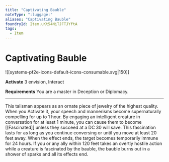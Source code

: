 ```yaml
---
title: "Captivating Bauble"
noteType: ":luggage:"
aliases: "Captivating Bauble"
foundryId: Item.uKt54NiTJFTJYftA
tags:
  - Item
---
```


# Captivating Bauble
![[systems-pf2e-icons-default-icons-consumable.svg|150]]

**Activate** 3 envision, Interact

**Requirements** You are a master in Deception or Diplomacy.

* * *

This talisman appears as an ornate piece of jewelry of the highest quality. When you Activate it, your speech and mannerisms become supernaturally compelling for up to 1 hour. By engaging an intelligent creature in conversation for at least 1 minute, you can cause them to become [[Fascinated]] unless they succeed at a DC 30 will save. This fascination lasts for as long as you continue conversing or until you move at least 20 feet away. When the effect ends, the target becomes temporarily immune for 24 hours. If you or any ally within 120 feet takes an overtly hostile action while a creature is fascinated by the bauble, the bauble burns out in a shower of sparks and all its effects end.
